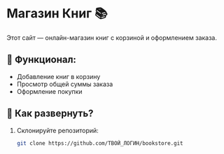 # Магазин Книг 📚

Этот сайт — онлайн-магазин книг с корзиной и оформлением заказа.

## 📌 Функционал:
- Добавление книг в корзину
- Просмотр общей суммы заказа
- Оформление покупки

## 🚀 Как развернуть?
1. Склонируйте репозиторий:  
   ```sh
   git clone https://github.com/ТВОЙ_ЛОГИН/bookstore.git

